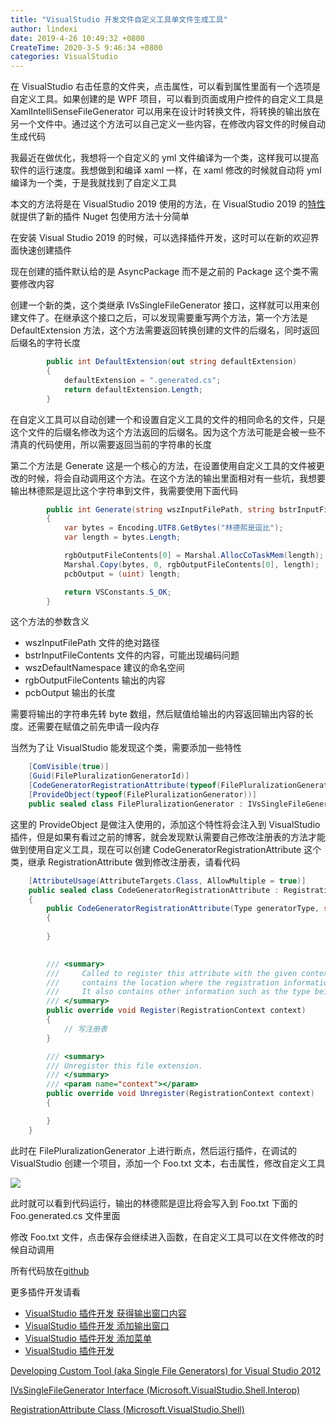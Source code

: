 ```yaml
---
title: "VisualStudio 开发文件自定义工具单文件生成工具"
author: lindexi
date: 2019-4-26 10:49:32 +0800
CreateTime: 2020-3-5 9:46:34 +0800
categories: VisualStudio
---
```


在 VisualStudio 右击任意的文件夹，点击属性，可以看到属性里面有一个选项是自定义工具。如果创建的是 WPF 项目，可以看到页面或用户控件的自定义工具是 XamlIntelliSenseFileGenerator 可以用来在设计时转换文件，将转换的输出放在另一个文件中。通过这个方法可以自己定义一些内容，在修改内容文件的时候自动生成代码

<!--more-->


<!-- csdn -->
<!-- 标签：VisualStudio -->

我最近在做优化，我想将一个自定义的 yml 文件编译为一个类，这样我可以提高软件的运行速度。我想做到和编译 xaml 一样，在 xaml 修改的时候就自动将 yml 编译为一个类，于是我就找到了自定义工具

本文的方法将是在 VisualStudio 2019 使用的方法，在 VisualStudio 2019 的[特性](https://blog.lindexi.com/post/VisualStudio-2019-%E6%96%B0%E7%89%B9%E6%80%A7.html) 就提供了新的插件 Nuget 包使用方法十分简单

在安装 Visual Studio 2019 的时候，可以选择插件开发，这时可以在新的欢迎界面快速创建插件

现在创建的插件默认给的是 AsyncPackage 而不是之前的 Package 这个类不需要修改内容

创建一个新的类，这个类继承 IVsSingleFileGenerator 接口，这样就可以用来创建文件了。在继承这个接口之后，可以发现需要重写两个方法，第一个方法是 DefaultExtension 方法，这个方法需要返回转换创建的文件的后缀名，同时返回后缀名的字符长度

```csharp
        public int DefaultExtension(out string defaultExtension)
        {
            defaultExtension = ".generated.cs";
            return defaultExtension.Length;
        }
```

在自定义工具可以自动创建一个和设置自定义工具的文件的相同命名的文件，只是这个文件的后缀名修改为这个方法返回的后缀名。因为这个方法可能是会被一些不清真的代码使用，所以需要返回当前的字符串的长度

第二个方法是 Generate 这是一个核心的方法，在设置使用自定义工具的文件被更改的时候，将会自动调用这个方法。在这个方法的输出里面相对有一些坑，我想要输出林德熙是逗比这个字符串到文件，我需要使用下面代码

```csharp
        public int Generate(string wszInputFilePath, string bstrInputFileContents, string wszDefaultNamespace, IntPtr[] rgbOutputFileContents, out uint pcbOutput, IVsGeneratorProgress pGenerateProgress)
        {
            var bytes = Encoding.UTF8.GetBytes("林德熙是逗比");
            var length = bytes.Length;

            rgbOutputFileContents[0] = Marshal.AllocCoTaskMem(length);
            Marshal.Copy(bytes, 0, rgbOutputFileContents[0], length);
            pcbOutput = (uint) length;

            return VSConstants.S_OK;
        }
```

这个方法的参数含义

- wszInputFilePath 文件的绝对路径
- bstrInputFileContents 文件的内容，可能出现编码问题
- wszDefaultNamespace 建议的命名空间
- rgbOutputFileContents 输出的内容
- pcbOutput 输出的长度

需要将输出的字符串先转 byte 数组，然后赋值给输出的内容返回输出内容的长度。还需要在赋值之前先申请一段内存

当然为了让 VisualStudio 能发现这个类，需要添加一些特性

```csharp
    [ComVisible(true)]
    [Guid(FilePluralizationGeneratorId)]
    [CodeGeneratorRegistrationAttribute(typeof(FilePluralizationGenerator), nameof(FilePluralizationGenerator), VSConstants.UICONTEXT.CSharpProject_string, GeneratesDesignTimeSource = true)]
    [ProvideObject(typeof(FilePluralizationGenerator))]
    public sealed class FilePluralizationGenerator : IVsSingleFileGenerator
```

这里的 ProvideObject 是做注入使用的，添加这个特性将会注入到 VisualStudio 插件，但是如果有看过之前的博客，就会发现默认需要自己修改注册表的方法才能做到使用自定义工具，现在可以创建 CodeGeneratorRegistrationAttribute 这个类，继承 RegistrationAttribute 做到修改注册表，请看代码

```csharp
    [AttributeUsage(AttributeTargets.Class, AllowMultiple = true)]
    public sealed class CodeGeneratorRegistrationAttribute : RegistrationAttribute
    {
        public CodeGeneratorRegistrationAttribute(Type generatorType, string generatorName, string contextGuid)
        {
           
        }

        
        /// <summary> 
        ///     Called to register this attribute with the given context.  The context 
        ///     contains the location where the registration information should be placed. 
        ///     It also contains other information such as the type being registered and path information. 
        /// </summary> 
        public override void Register(RegistrationContext context)
        {
            // 写注册表
        }

        /// <summary> 
        /// Unregister this file extension. 
        /// </summary> 
        /// <param name="context"></param> 
        public override void Unregister(RegistrationContext context)
        {

        }
    }
```

此时在 FilePluralizationGenerator 上进行断点，然后运行插件，在调试的 VisualStudio 创建一个项目，添加一个 Foo.txt 文本，右击属性，修改自定义工具

<!-- ![](image/VisualStudio 开发文件自定义工具单文件生成工具/VisualStudio 开发文件自定义工具单文件生成工具0.png) -->

![](http://image.acmx.xyz/lindexi%2F20194261033760)

此时就可以看到代码运行，输出的林德熙是逗比将会写入到 Foo.txt 下面的 Foo.generated.cs 文件里面

修改 Foo.txt 文件，点击保存会继续进入函数，在自定义工具可以在文件修改的时候自动调用

所有代码放在[github](https://github.com/lindexi/lindexi_gd/tree/ebcd65c41d21c8e4379e8924a7235f22025cbbb7/HiaiemhiuBobmnawa )

更多插件开发请看

- [VisualStudio 插件开发 获得输出窗口内容](https://blog.lindexi.com/post/visualstudio-%E6%89%A9%E5%B1%95%E5%BC%80%E5%8F%91-%E8%8E%B7%E5%BE%97%E8%BE%93%E5%87%BA%E7%AA%97%E5%8F%A3%E5%86%85%E5%AE%B9 )
- [VisualStudio 插件开发 添加输出窗口](https://blog.lindexi.com/post/visualstudio-%E6%89%A9%E5%B1%95%E5%BC%80%E5%8F%91-%E6%B7%BB%E5%8A%A0%E8%BE%93%E5%87%BA%E7%AA%97%E5%8F%A3 )
- [VisualStudio 插件开发 添加菜单](https://blog.lindexi.com/post/visualstudio-%E6%89%A9%E5%B1%95%E5%BC%80%E5%8F%91-%E6%B7%BB%E5%8A%A0%E8%8F%9C%E5%8D%95 )
- [VisualStudio 插件开发](https://blog.lindexi.com/post/visualstudio-%E6%89%A9%E5%B1%95%E5%BC%80%E5%8F%91 )

[Developing Custom Tool (aka Single File Generators) for Visual Studio 2012](https://mnaoumov.wordpress.com/2012/09/26/developing-custom-tool-aka-single-file-generators-for-visual-studio-2012/ )

[IVsSingleFileGenerator Interface (Microsoft.VisualStudio.Shell.Interop) ](https://docs.microsoft.com/en-us/dotnet/api/microsoft.visualstudio.shell.interop.ivssinglefilegenerator?wt.mc_id=MVP )

[RegistrationAttribute Class (Microsoft.VisualStudio.Shell) ](https://docs.microsoft.com/en-us/dotnet/api/microsoft.visualstudio.shell.registrationattribute?wt.mc_id=MVP )


